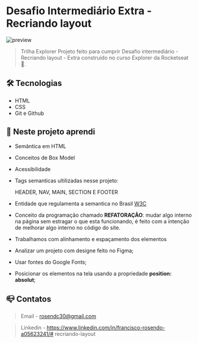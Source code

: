 # Desafio Intermediário Extra - Recriando layout

![preview](./github/preview.jpg)

> Trilha Explorer Projeto feito para cumprir Desafio intermediário - Recriando layout - Extra construído no curso Explorer da Rocketseat :rocket:.

## :hammer_and_wrench: Tecnologias

- HTML
- CSS
- Git e Github


## :nut_and_bolt: Neste projeto aprendi

- Semântica em HTML
- Conceitos de Box Model
- Acessibilidade
- Tags semanticas ultilizadas nesse projeto: 

     HEADER, NAV, MAIN, SECTION E FOOTER
- Entidade que regulamenta a semantica no Brasil [W3C](https://www.w3c.br/Padroes/WebSemantica)
- Conceito da programação chamado <b>REFATORAÇÃO</b>: mudar algo interno na página sem estragar o que esta funcionando, é feito com a intenção de melhorar algo interno no código do site.

- Trabalhamos com alinhamento e espaçamento dos elementos

- Analizar um projeto com designe feito no Figma;
- Usar fontes do Google Fonts;
- Posicionar os elementos na tela usando a propriedade <strong>position: absolut</strong>;


## :mailbox_closed: Contatos

> Email - rosendc30@gmail.com

> Linkedin - https://www.linkedin.com/in/francisco-rosendo-a05623241/# recriando-layout
